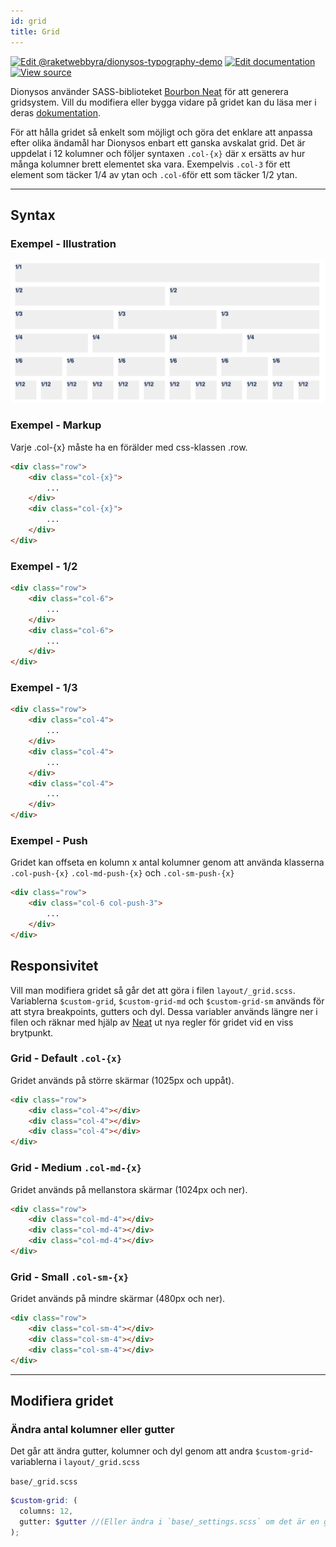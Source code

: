 ```yaml
---
id: grid
title: Grid
---
```

[![Edit @raketwebbyra/dionysos-typography-demo](https://codesandbox.io/static/img/play-codesandbox.svg)](https://codesandbox.io/s/github/DanielJohnsson87/raket-factory/tree/dionysos-grid-example/dionysos)
[![Edit documentation](https://img.shields.io/badge/GITHUB-edit%20doc-green.svg)](https://github.com/DanielJohnsson87/raket-factory/blob/master/docusaurus/docs/grid.md)
[![View source](https://img.shields.io/badge/GITHUB-view%20source-green.svg)](https://github.com/DanielJohnsson87/raket-factory/tree/master/dionysos)

Dionysos använder SASS-biblioteket [Bourbon Neat](https://neat.bourbon.io/) för att generera gridsystem.
Vill du modifiera eller bygga vidare på gridet kan du läsa mer i deras [dokumentation](https://neat.bourbon.io/docs/latest/).

För att hålla gridet så enkelt som möjligt och göra det enklare att anpassa efter olika ändamål har Dionysos enbart ett ganska avskalat grid. 
Det är uppdelat i 12 kolumner och följer syntaxen `.col-{x}` där x ersätts av hur många kolumner brett elementet ska vara. 
Exempelvis `.col-3` för ett element som täcker 1/4 av ytan och `.col-6`för ett som täcker 1/2 ytan.

---
## Syntax

### Exempel - Illustration
![Layout illustration](https://raw.githubusercontent.com/DanielJohnsson87/raket-factory/master/docusaurus/docs/assets/grid-illustration.PNG)

### Exempel - Markup
Varje .col-{x} måste ha en förälder med css-klassen .row.

```html
<div class="row">
	<div class="col-{x}">
        ...
    </div>
	<div class="col-{x}">
        ...
    </div>
</div>
```



### Exempel - 1/2

```html
<div class="row">
    <div class="col-6">
        ...
    </div>
    <div class="col-6">
        ...
    </div>
</div>
```

### Exempel - 1/3

```html
<div class="row">
    <div class="col-4">
        ...
    </div>
    <div class="col-4">
        ...
    </div>
    <div class="col-4">
        ...
    </div>
</div>
```

### Exempel - Push
Gridet kan offseta en kolumn x antal kolumner genom att använda klasserna `.col-push-{x}` `.col-md-push-{x}` och `.col-sm-push-{x}` 

```html
<div class="row">
	<div class="col-6 col-push-3">
        ...
	</div>
</div>
```


## Responsivitet
Vill man modifiera gridet så går det att göra i filen `layout/_grid.scss`. 
Variablerna `$custom-grid`, `$custom-grid-md` och `$custom-grid-sm` används för att styra breakpoints, gutters och dyl.
Dessa variabler används längre ner i filen och räknar med hjälp av [Neat](https://neat.bourbon.io/) ut nya regler för gridet vid en viss brytpunkt.

### Grid - Default `.col-{x}`
Gridet används på större skärmar (1025px och uppåt).  

```html
<div class="row">
    <div class="col-4"></div>
    <div class="col-4"></div>
    <div class="col-4"></div>
</div>
```

### Grid - Medium `.col-md-{x}`
Gridet används på mellanstora skärmar (1024px och ner). 

```html
<div class="row">
    <div class="col-md-4"></div>
    <div class="col-md-4"></div>
    <div class="col-md-4"></div>
</div>
```

### Grid - Small `.col-sm-{x}`
Gridet används på mindre skärmar (480px och ner).

```html
<div class="row">
    <div class="col-sm-4"></div>
    <div class="col-sm-4"></div>
    <div class="col-sm-4"></div>
</div>
``` 

---
## Modifiera gridet


### Ändra antal kolumner eller gutter
Det går att ändra gutter, kolumner och dyl genom att andra `$custom-grid`-variablerna i `layout/_grid.scss`

`base/_grid.scss`
```scss
$custom-grid: (
  columns: 12, 
  gutter: $gutter //(Eller ändra i `base/_settings.scss` om det är en global ändring för hela projektet)
);

```
